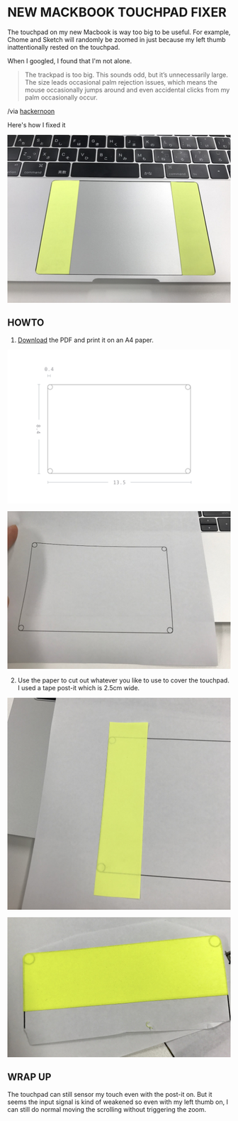 # NEW MACKBOOK TOUCHPAD FIXER

The touchpad on my new Macbook is way too big to be useful. For example, Chome and Sketch will randomly be zoomed in just because my left thumb inattentionally rested on the touchpad.

When I googled, I found that I'm not alone.

> The trackpad is too big. This sounds odd, but it’s unnecessarily large. The size leads occasional palm rejection issues, which means the mouse occasionally jumps around and even accidental clicks from my palm occasionally occur.

/via [hackernoon](https://hackernoon.com/a-week-with-the-new-macbook-pro-with-touch-pad-126eebb89ac)

Here's how I fixed it

![final](https://raw.githubusercontent.com/rjyo/new-macbook-touchpad-fixer/master/images/final.jpg)

## HOWTO

1. [Download](https://raw.githubusercontent.com/rjyo/new-macbook-touchpad-fixer/master/new-macbook-touchpad-fixer.pdf) the PDF and print it on an A4 paper.

![paper](https://raw.githubusercontent.com/rjyo/new-macbook-touchpad-fixer/master/images/paper.png)

![step1](https://raw.githubusercontent.com/rjyo/new-macbook-touchpad-fixer/master/images/step1.jpg)

2. Use the paper to cut out whatever you like to use to cover the touchpad. I used a tape post-it which is 2.5cm wide.

![step2](https://raw.githubusercontent.com/rjyo/new-macbook-touchpad-fixer/master/images/step2.jpg)

![step3](https://raw.githubusercontent.com/rjyo/new-macbook-touchpad-fixer/master/images/step3.jpg)

## WRAP UP

The touchpad can still sensor my touch even with the post-it on. But it seems the input signal is kind of weakened so even with my left thumb on, I can still do normal moving the scrolling without triggering the zoom.


